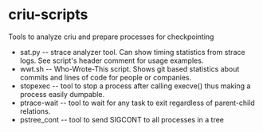 # criu-scripts
Tools to analyze criu and prepare processes for checkpointing

* sat.py -- strace analyzer tool. Can show timing statistics from strace logs. See script's header comment for usage examples.
* wwt.sh -- Who-Wrote-This script. Shows git based statistics about commits and lines of code for people or companies.
* stopexec -- tool to stop a process after calling execve() thus making a process easily dumpable.
* ptrace-wait -- tool to wait for any task to exit regardless of parent-child relations.
* pstree\_cont -- tool to send SIGCONT to all processes in a tree
